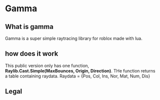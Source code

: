 # Gamma

## What is gamma
Gamma is a super simple raytracing library for roblox made with lua.

## how does it work
This public version only has one function, **Raylib.Cast.Simple(MaxBounces, Origin, Direction)**.
THe function returns a table containing raydata. Raydata = {Pos, Col, Ins, Nor, Mat, Num, Dis}

## Legal
